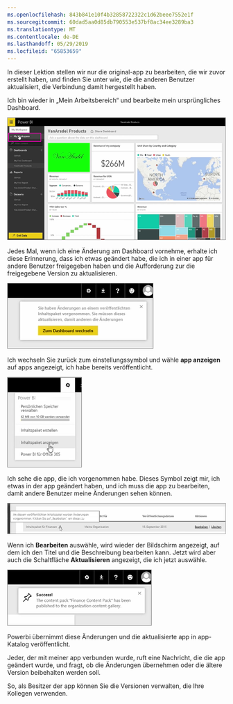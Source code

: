```yaml
---
ms.openlocfilehash: 843b841e10f4b32858722322c1d62beee7552e1f
ms.sourcegitcommit: 60dad5aa0d85db790553e537bf8ac34ee3289ba3
ms.translationtype: MT
ms.contentlocale: de-DE
ms.lasthandoff: 05/29/2019
ms.locfileid: "65853659"
---
```

In dieser Lektion stellen wir nur die original-app zu bearbeiten, die wir zuvor erstellt haben, und finden Sie unter wie, die die anderen Benutzer aktualisiert, die Verbindung damit hergestellt haben.

Ich bin wieder in „Mein Arbeitsbereich“ und bearbeite mein ursprüngliches Dashboard.

![Freigabe und Zusammenarbeit in Power BI](./media/6-4-update-content-pack/pbi_learn06_04myworkspace.png)

Jedes Mal, wenn ich eine Änderung am Dashboard vornehme, erhalte ich diese Erinnerung, dass ich etwas geändert habe, die ich in einer app für andere Benutzer freigegeben haben und die Aufforderung zur die freigegebene Version zu aktualisieren.

![Freigabe und Zusammenarbeit in Power BI](./media/6-4-update-content-pack/pbi_learn06_04uvmadechanges.png)

Ich wechseln Sie zurück zum einstellungssymbol und wähle **app anzeigen** auf apps angezeigt, ich habe bereits veröffentlicht.

![Freigabe und Zusammenarbeit in Power BI](./media/6-4-update-content-pack/pbi_learn06_04viewcontpk.png)

Ich sehe die app, die ich vorgenommen habe. Dieses Symbol zeigt mir, ich etwas in der app geändert haben, und ich muss die app zu bearbeiten, damit andere Benutzer meine Änderungen sehen können.

![Freigabe und Zusammenarbeit in Power BI](./media/6-4-update-content-pack/pbi_learn06_04updatecontpk.png)

Wenn ich **Bearbeiten** auswähle, wird wieder der Bildschirm angezeigt, auf dem ich den Titel und die Beschreibung bearbeiten kann. Jetzt wird aber auch die Schaltfläche **Aktualisieren** angezeigt, die ich jetzt auswähle.

![Freigabe und Zusammenarbeit in Power BI](./media/6-4-update-content-pack/pbi_learn06_04contpksuccess.png)

Powerbi übernimmt diese Änderungen und die aktualisierte app in app-Katalog veröffentlicht.

Jeder, der mit meiner app verbunden wurde, ruft eine Nachricht, die die app geändert wurde, und fragt, ob die Änderungen übernehmen oder die ältere Version beibehalten werden soll.

So, als Besitzer der app können Sie die Versionen verwalten, die Ihre Kollegen verwenden.

